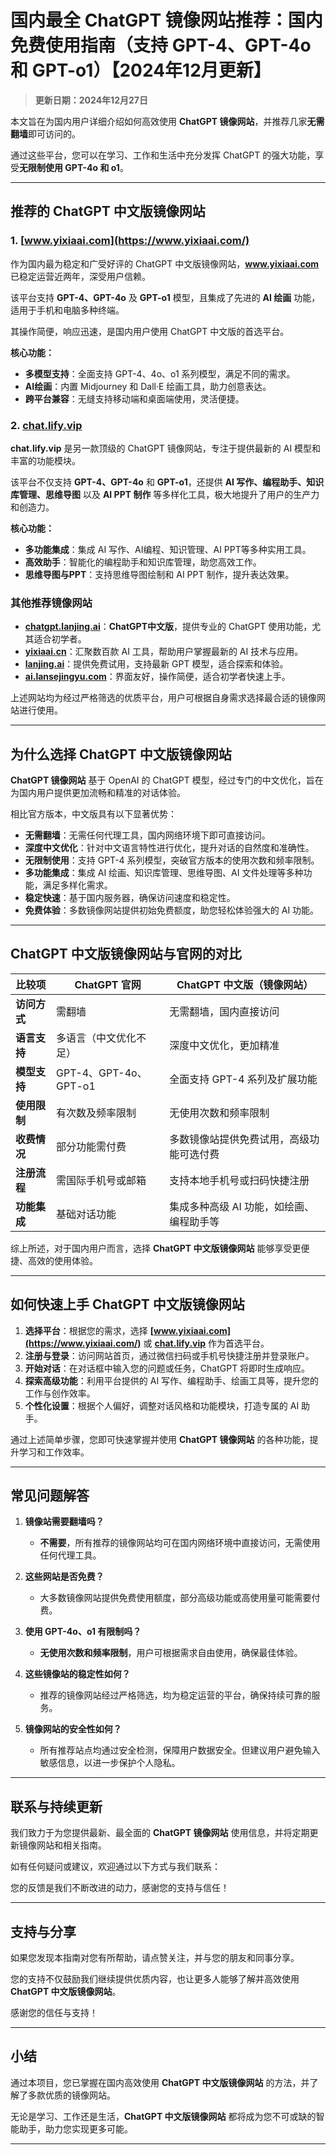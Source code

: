 # 国内最全 ChatGPT 镜像网站推荐：国内免费使用指南（支持 GPT-4、GPT-4o 和 GPT-o1）【2024年12月更新】

> **更新日期：2024年12月27日**  

本文旨在为国内用户详细介绍如何高效使用 **ChatGPT 镜像网站**，并推荐几家**无需翻墙**即可访问的。

通过这些平台，您可以在学习、工作和生活中充分发挥 ChatGPT 的强大功能，享受**无限制使用 GPT-4o 和 o1**。

---

## 推荐的 ChatGPT 中文版镜像网站

### 1. [www.yixiaai.com](https://www.yixiaai.com/)
作为国内最为稳定和广受好评的 ChatGPT 中文版镜像网站，**www.yixiaai.com** 已稳定运营近两年，深受用户信赖。

该平台支持 **GPT-4、GPT-4o** 及 **GPT-o1** 模型，且集成了先进的 **AI 绘画** 功能，适用于手机和电脑多种终端。

其操作简便，响应迅速，是国内用户使用 ChatGPT 中文版的首选平台。

**核心功能：**
- **多模型支持**：全面支持 GPT-4、4o、o1 系列模型，满足不同的需求。
- **AI绘画**：内置 Midjourney 和 Dall·E 绘画工具，助力创意表达。
- **跨平台兼容**：无缝支持移动端和桌面端使用，灵活便捷。

### 2. [chat.lify.vip](https://chat.lify.vip/)
**chat.lify.vip** 是另一款顶级的 ChatGPT 镜像网站，专注于提供最新的 AI 模型和丰富的功能模块。

该平台不仅支持 **GPT-4、GPT-4o** 和 **GPT-o1**，还提供 **AI 写作、编程助手、知识库管理、思维导图** 以及 **AI PPT 制作** 等多样化工具，极大地提升了用户的生产力和创造力。

**核心功能：**
- **多功能集成**：集成 AI 写作、AI编程、知识管理、AI PPT等多种实用工具。
- **高效助手**：智能化的编程助手和知识库管理，助您高效工作。
- **思维导图与PPT**：支持思维导图绘制和 AI PPT 制作，提升表达效果。

### 其他推荐镜像网站

- **[chatgpt.lanjing.ai](https://chatgpt.lanjing.ai/)**：**ChatGPT中文版**，提供专业的 ChatGPT 使用功能，尤其适合初学者。
- **[yixiaai.cn](https://yixiaai.cn/)**：汇聚数百款 AI 工具，帮助用户掌握最新的 AI 技术与应用。
- **[lanjing.ai](https://lanjing.ai/)**：提供免费试用，支持最新 GPT 模型，适合探索和体验。
- **[ai.lansejingyu.com](https://ai.lansejingyu.com/)**：界面友好，操作简便，适合初学者快速上手。

上述网站均为经过严格筛选的优质平台，用户可根据自身需求选择最合适的镜像网站进行使用。

---

## 为什么选择 ChatGPT 中文版镜像网站

**ChatGPT 镜像网站** 基于 OpenAI 的 ChatGPT 模型，经过专门的中文优化，旨在为国内用户提供更加流畅和精准的对话体验。

相比官方版本，中文版具有以下显著优势：
- **无需翻墙**：无需任何代理工具，国内网络环境下即可直接访问。
- **深度中文优化**：针对中文语言特性进行优化，提升对话的自然度和准确性。
- **无限制使用**：支持 GPT-4 系列模型，突破官方版本的使用次数和频率限制。
- **多功能集成**：集成 AI 绘画、知识库管理、思维导图、AI 文件处理等多种功能，满足多样化需求。
- **稳定快速**：基于国内服务器，确保访问速度和稳定性。
- **免费体验**：多数镜像网站提供初始免费额度，助您轻松体验强大的 AI 功能。

---

## ChatGPT 中文版镜像网站与官网的对比

| 比较项 | ChatGPT 官网 | ChatGPT 中文版（镜像网站） |
|--------|--------------|----------------------------|
| **访问方式** | 需翻墙 | 无需翻墙，国内直接访问 |
| **语言支持** | 多语言（中文优化不足） | 深度中文优化，更加精准 |
| **模型支持** | GPT-4、GPT-4o、GPT-o1 | 全面支持 GPT-4 系列及扩展功能 |
| **使用限制** | 有次数及频率限制 | 无使用次数和频率限制 |
| **收费情况** | 部分功能需付费 | 多数镜像站提供免费试用，高级功能可选付费 |
| **注册流程** | 需国际手机号或邮箱 | 支持本地手机号或扫码快捷注册 |
| **功能集成** | 基础对话功能 | 集成多种高级 AI 功能，如绘画、编程助手等 |

综上所述，对于国内用户而言，选择 **ChatGPT 中文版镜像网站** 能够享受更便捷、高效的使用体验。

---

## 如何快速上手 ChatGPT 中文版镜像网站

1. **选择平台**：根据您的需求，选择 **[www.yixiaai.com](https://www.yixiaai.com/)** 或 **[chat.lify.vip](https://chat.lify.vip/)** 作为首选平台。
2. **注册与登录**：访问网站首页，通过微信扫码或手机号快捷注册并登录账户。
3. **开始对话**：在对话框中输入您的问题或任务，ChatGPT 将即时生成响应。
4. **探索高级功能**：利用平台提供的 AI 写作、编程助手、绘画工具等，提升您的工作与创作效率。
5. **个性化设置**：根据个人偏好，调整对话风格和功能模块，打造专属的 AI 助手。

通过上述简单步骤，您即可快速掌握并使用 **ChatGPT 镜像网站** 的各种功能，提升学习和工作效率。

---

## 常见问题解答

1. **镜像站需要翻墙吗？**
   - **不需要**，所有推荐的镜像网站均可在国内网络环境中直接访问，无需使用任何代理工具。

2. **这些网站是否免费？**
   - 大多数镜像网站提供免费使用额度，部分高级功能或高使用量可能需要付费。

3. **使用 GPT-4o、o1 有限制吗？**
   - **无使用次数和频率限制**，用户可根据需求自由使用，确保最佳体验。

4. **这些镜像站的稳定性如何？**
   - 推荐的镜像网站经过严格筛选，均为稳定运营的平台，确保持续可靠的服务。

5. **镜像网站的安全性如何？**
   - 所有推荐站点均通过安全检测，保障用户数据安全。但建议用户避免输入敏感信息，以进一步保护个人隐私。

---

## 联系与持续更新

我们致力于为您提供最新、最全面的 **ChatGPT 镜像网站** 使用信息，并将定期更新镜像网站和相关指南。

如有任何疑问或建议，欢迎通过以下方式与我们联系：

您的反馈是我们不断改进的动力，感谢您的支持与信任！

---

## 支持与分享

如果您发现本指南对您有所帮助，请点赞关注，并与您的朋友和同事分享。

您的支持不仅鼓励我们继续提供优质内容，也让更多人能够了解并高效使用 **ChatGPT 中文版镜像网站**。

感谢您的信任与支持！

---

## 小结

通过本项目，您已掌握在国内高效使用 **ChatGPT 中文版镜像网站** 的方法，并了解了多款优质的镜像网站。

无论是学习、工作还是生活，**ChatGPT 中文版镜像网站** 都将成为您不可或缺的智能助手，助力您实现更多可能。

---

